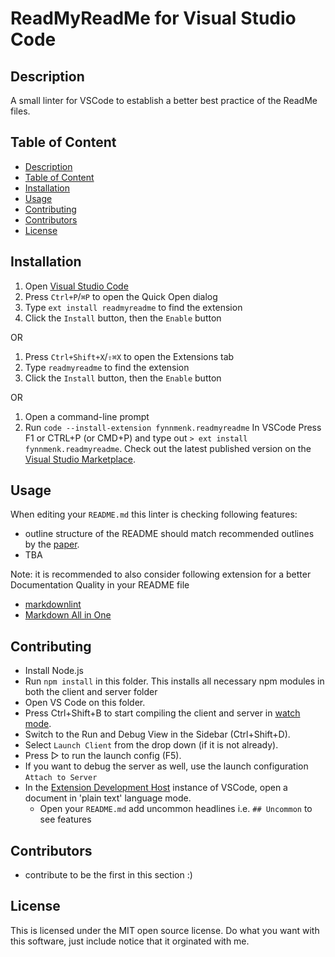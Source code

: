 # ReadMyReadMe for Visual Studio Code <!-- omit in toc -->

## Description

A small linter for VSCode to establish a better best practice of the ReadMe files.

## Table of Content

- [Description](#description)
- [Table of Content](#table-of-content)
- [Installation](#installation)
- [Usage](#usage)
- [Contributing](#contributing)
- [Contributors](#contributors)
- [License](#license)

## Installation

1. Open [Visual Studio Code](https://code.visualstudio.com/)
2. Press `Ctrl+P`/`⌘P` to open the Quick Open dialog
3. Type `ext install readmyreadme` to find the extension
4. Click the `Install` button, then the `Enable` button

OR

1. Press `Ctrl+Shift+X`/`⇧⌘X` to open the Extensions tab
2. Type `readmyreadme` to find the extension
3. Click the `Install` button, then the `Enable` button

OR

1. Open a command-line prompt
2. Run `code --install-extension fynnmenk.readmyreadme`
In VSCode
Press F1 or CTRL+P (or CMD+P) and type out `> ext install fynnmenk.readmyreadme`. Check out the latest published version on the [Visual Studio Marketplace](https://marketplace.visualstudio.com/items?itemName=fynnmenk.readmyreadme).

## Usage

When editing your `README.md` this linter is checking following features:

- outline structure of the README should match recommended outlines by the [paper](https://www.sciencedirect.com/science/article/abs/pii/S0950584922000775?via%3Dihub#preview-section-snippets).
- TBA

Note: it is recommended to also consider following extension for a better Documentation Quality in your README file

- [markdownlint](https://marketplace.visualstudio.com/items?itemName=DavidAnson.vscode-markdownlint)
- [Markdown All in One](https://marketplace.visualstudio.com/items?itemName=yzhang.markdown-all-in-one)

## Contributing

- Install Node.js
- Run `npm install` in this folder. This installs all necessary npm modules in both the client and server folder
- Open VS Code on this folder.
- Press Ctrl+Shift+B to start compiling the client and server in [watch mode](https://code.visualstudio.com/docs/editor/tasks#:~:text=The%20first%20entry%20executes,the%20HelloWorld.js%20file.).
- Switch to the Run and Debug View in the Sidebar (Ctrl+Shift+D).
- Select `Launch Client` from the drop down (if it is not already).
- Press ▷ to run the launch config (F5).
- If you want to debug the server as well, use the launch configuration `Attach to Server`
- In the [Extension Development Host](https://code.visualstudio.com/api/get-started/your-first-extension#:~:text=Then%2C%20inside%20the%20editor%2C%20press%20F5.%20This%20will%20compile%20and%20run%20the%20extension%20in%20a%20new%20Extension%20Development%20Host%20window.) instance of VSCode, open a document in 'plain text' language mode.
  - Open your `README.md` add uncommon headlines i.e. `## Uncommon` to see features

## Contributors

- contribute to be the first in this section :)

## License

This is licensed under the MIT open source license. Do what you want with this software, just include notice that it orginated with me.
